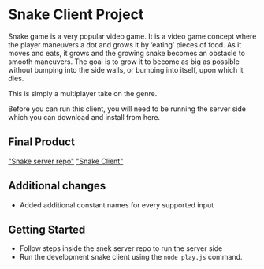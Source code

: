 # Snake Client Project

Snake game is a very popular video game. It is a video game concept where the player maneuvers a dot and grows it by ‘eating’ pieces of food. As it moves and eats, it grows and the growing snake becomes an obstacle to smooth maneuvers. The goal is to grow it to become as big as possible without bumping into the side walls, or bumping into itself, upon which it dies.

This is simply a multiplayer take on the genre.

Before you can run this client, you will need to be running the server side which you can download and install from here. 

## Final Product

["Snake server repo"](https://github.com/lighthouse-labs/snek-multiplayer)
["Snake Client"]("https://github.com/nathanpare/snake-client")

## Additional changes
- Added additional constant names for every supported input

## Getting Started

- Follow steps inside the snek server repo to run the server side
- Run the development snake client using the `node play.js` command.